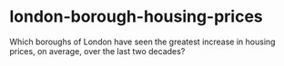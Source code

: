 # london-borough-housing-prices
Which boroughs of London have seen the greatest increase in housing prices, on average, over the last two decades?
